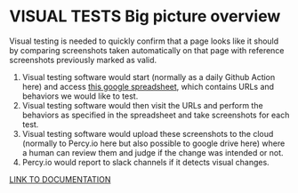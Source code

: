 # VISUAL TESTS Big picture overview

Visual testing is needed to quickly confirm that a page looks like it should by comparing screenshots taken automatically on that page with reference screenshots previously marked as valid.

1. Visual testing software would start (normally as a daily Github Action here) and access [this google spreadsheet](https://docs.google.com/spreadsheets/d/14HrBvsbbaFTwcf-CDRwKUNGxGxD3v-QyyIH-2xe-66E/edit#gid=165961708), which contains URLs and behaviors we would like to test. 
2. Visual testing software would then visit the URLs and perform the behaviors as specified in the spreadsheet and take screenshots for each test.  
3. Visual testing software would upload these screenshots to the cloud (normally to Percy.io here but also possible to google drive here) where a human can review them and judge if the change was intended or not.  
4. Percy.io would report to slack channels if it detects visual changes. 

[LINK TO DOCUMENTATION](https://docs.google.com/document/d/1YJ01QbxlWXgMpKgiJfG5QstHgHHqxU6EXYd0bXnMq0c/preview)
